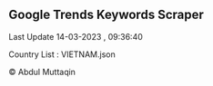 

## Google Trends Keywords Scraper 
 
Last Update 14-03-2023 , 09:36:40

Country List :
VIETNAM.json



© Abdul Muttaqin 
